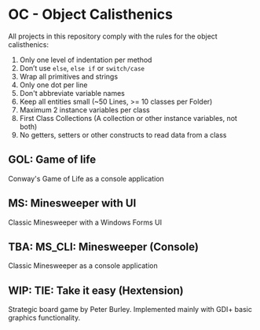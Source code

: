 # OC - Object Calisthenics

All projects in this repository comply with the rules for the object calisthenics:
1. Only one level of indentation per method
2. Don’t use `else`, `else if` or `switch/case`
3. Wrap all primitives and strings
4. Only one dot per line
5. Don't abbreviate variable names
6. Keep all entities small (~50 Lines, >= 10 classes per Folder)
7. Maximum 2 instance variables per class
8. First Class Collections (A collection or other instance variables, not both)
9. No getters, setters or other constructs to read data from a class

## GOL: Game of life

Conway's Game of Life as a console application

## MS: Minesweeper with UI

Classic Minesweeper with a Windows Forms UI

## TBA: MS_CLI: Minesweeper (Console)

Classic Minesweeper as a console application

## WIP: TIE: Take it easy (Hextension)

Strategic board game by Peter Burley. Implemented mainly with GDI+ basic graphics functionality.
